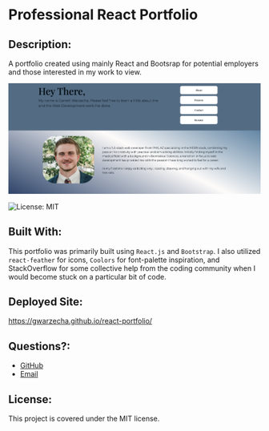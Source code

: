 
  # Professional React Portfolio
  

  ## Description: 

  A portfolio created using mainly React and Bootsrap for potential employers and those interested in my work to view.

  ![Screen Shot](./src/assets/images/ss.png)
  

  ![License: MIT](https://img.shields.io/badge/License-MIT-yellow.svg) 

  ## Built With: 

  This portfolio was primarily built using `React.js` and `Bootstrap`. I also utilized `react-feather` for icons, `Coolors` for font-palette inspiration, and StackOverflow for some collective help from the coding community when I would become stuck on a particular bit of code.

  ## Deployed Site:
  
  https://gwarzecha.github.io/react-portfolio/

  
  ## Questions?:
  * <a href="https://github.com/gwarzecha" target="_blank">GitHub</a>
  * <a href="mailto: gmwarzecha@gmail.com" target="_blank">Email</a>
  
  ## License: 

  This project is covered under the MIT license.

